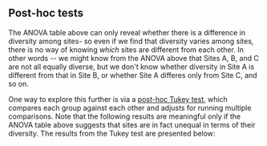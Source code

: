 ## Post-hoc tests

The ANOVA table above can only reveal whether there is a difference in diversity among sites- so even if we find that diversity varies among sites, there is no way of knowing *which* sites are different from each other. In other words -- we might know from the ANOVA above that Sites A, B, and C are not all equally diverse, but we don't know whether diversity in Site A is different from that in Site B, or whether Site A differes only from Site C, and so on. 

One way to explore this further is via a [post-hoc Tukey test](https://en.wikipedia.org/wiki/Tukey%27s_range_test), which compares each group against each other and adjusts for running multiple comparisons. Note that the following results are meaningful only if the ANOVA table above suggests that sites are in fact unequal in terms of their diversity. The results from the Tukey test are presented below:
